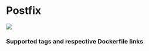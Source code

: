 # Postfix
[![](https://images.microbadger.com/badges/image/antonchernik/postgres.svg)](https://microbadger.com/images/antonchernik/postgres)
### Supported tags and respective Dockerfile links
<br/>